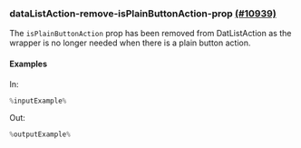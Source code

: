 ### dataListAction-remove-isPlainButtonAction-prop [(#10939)](https://github.com/patternfly/patternfly-react/pull/1093)

The `isPlainButtonAction` prop has been removed from DatListAction as the wrapper is no longer needed when there is a plain button action.

#### Examples

In:

```jsx
%inputExample%
```

Out:

```jsx
%outputExample%
```
